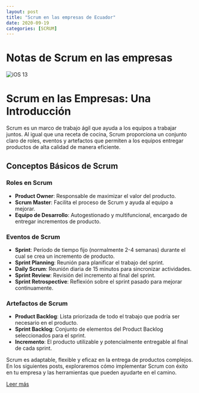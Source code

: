 ```yaml
---
layout: post
title: "Scrum en las empresas de Ecuador"
date: 2020-09-19
categories: [SCRUM]
---
```


# Notas de Scrum en las empresas

![iOS 13](https://www.camara.es/sites/default/files/foto_texto_scrum.jpg)

# Scrum en las Empresas: Una Introducción

Scrum es un marco de trabajo ágil que ayuda a los equipos a trabajar juntos. Al igual que una receta de cocina, Scrum proporciona un conjunto claro de roles, eventos y artefactos que permiten a los equipos entregar productos de alta calidad de manera eficiente.

## Conceptos Básicos de Scrum

### Roles en Scrum

- **Product Owner**: Responsable de maximizar el valor del producto.
- **Scrum Master**: Facilita el proceso de Scrum y ayuda al equipo a mejorar.
- **Equipo de Desarrollo**: Autogestionado y multifuncional, encargado de entregar incrementos de producto.

### Eventos de Scrum

- **Sprint**: Período de tiempo fijo (normalmente 2-4 semanas) durante el cual se crea un incremento de producto.
- **Sprint Planning**: Reunión para planificar el trabajo del sprint.
- **Daily Scrum**: Reunión diaria de 15 minutos para sincronizar actividades.
- **Sprint Review**: Revisión del incremento al final del sprint.
- **Sprint Retrospective**: Reflexión sobre el sprint pasado para mejorar continuamente.

### Artefactos de Scrum

- **Product Backlog**: Lista priorizada de todo el trabajo que podría ser necesario en el producto.
- **Sprint Backlog**: Conjunto de elementos del Product Backlog seleccionados para el sprint.
- **Incremento**: El producto utilizable y potencialmente entregable al final de cada sprint.

Scrum es adaptable, flexible y eficaz en la entrega de productos complejos. En los siguientes posts, exploraremos cómo implementar Scrum con éxito en tu empresa y las herramientas que pueden ayudarte en el camino.

[Leer más](#)

